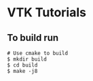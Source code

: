 # VTK Tutorials

## To build run

```shell
# Use cmake to build
$ mkdir build
$ cd build
$ make -j8
```
